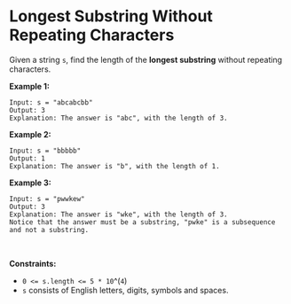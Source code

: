# Longest Substring Without Repeating Characters

Given a string `s`, find the length of the **longest substring** without repeating characters.

**Example 1:**

    Input: s = "abcabcbb"
    Output: 3
    Explanation: The answer is "abc", with the length of 3.

**Example 2:**

    Input: s = "bbbbb"
    Output: 1
    Explanation: The answer is "b", with the length of 1.

**Example 3:**

    Input: s = "pwwkew"
    Output: 3
    Explanation: The answer is "wke", with the length of 3.
    Notice that the answer must be a substring, "pwke" is a subsequence and not a substring.

 

**Constraints:**

- `0 <= s.length <= 5 * 10`^(`4`)
- `s` consists of English letters, digits, symbols and spaces.
